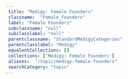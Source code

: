 ```yaml
--- 
 title: "Medigy: Female Founders" 
 classname:  "Female_Founders" 
 label: "Female Founders" 
 subclassname: "null" 
 subclasslabel: "null" 
 parentclassname: "StandardMedigyCategories" 
 parentclasslabel: "Medigy" 
 equalentCollections: [] 
 collections: ['Medigy: Female Founders']
 aliases:  "/topic/medigy-female-founders"  
 searchCategory: "topic" 
---
```

